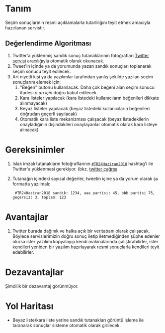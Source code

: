 # Tanım 

Seçim sonuçlarının resmi açıklamalarla tutarlılığını teyit etmek amacıyla hazırlanan servistir. 

## Değerlendirme Algoritması 

1. Twitter'a yüklenmiş sandık sonuç tutanaklarının fotoğrafları [Twitter servisi](./servers/twitter-service) aracılığıyla otomatik olarak okunacak. 
2. Tweet'in içinde ya da yorumunda yazan sandık sonuçları toplanarak seçim sonucu teyit edilecek. 
3. Art niyetli kişi ya da yazılımlar tarafından yanlış şekilde yazılan seçim sonuçlarını elemek için:
    1. "Beğen" butonu kullanılacak. Daha çok beğeni alan seçim sonucu ifadesi _o an için_ doğru kabul edilecek.
    2. Kara listeler yapılacak (kara listedeki kullanıcıların beğenileri dikkate alınmayacak)
    3. Beyaz listeler yapılacak (beyaz listedeki kullanıcıların beğenileri doğrudan geçerli sayılacak)
    4. Otomatik kara liste mekanizması çalışacak (beyaz listedekilerin onayladığının dışındakileri onaylayanlar otomatik olarak kara listeye alınacak)
    
# Gereksinimler 

1. Islak imzalı tutanakların fotoğraflarının [`#TR24Haziran2018`](https://twitter.com/hashtag/TR24Haziran2018?src=hash) hashtag'i ile Twitter'a yüklenmesi gerekiyor. (bkz. [twitter çağrısı](https://twitter.com/ceremcem/status/1010115545465868289)

2. Tutanağın içindeki sayısal değerler, tweetin içine ya da yorum olarak şu formatta yazılmalı: 

        #TR24Haziran2018 sandık: 1234, aaa partisi: 45, bbb partisi 75, geçersiz: 3, toplam: 123
    

    
# Avantajlar

1. Twitter burada dağınık ve halka açık bir veritabanı olarak çalışacak. Böylece servislerimizin doğru sonuç iletip iletmediğinden şüphe edenler olursa ister yazılımı kopyalayıp 
kendi makinalarında çalıştırabilirler, ister kendileri yeniden bir yazılım hazırlayarak resmi sonuçlarla kendileri teyit edebilirler.

# Dezavantajlar

Şimdilik bir dezavantaj görünmüyor. 

# Yol Haritası 

* Beyaz liste/kara liste yerine sandık tutanakları görüntü işleme ile taranarak sonuçlar sisteme otomatik olarak girilecek. 
